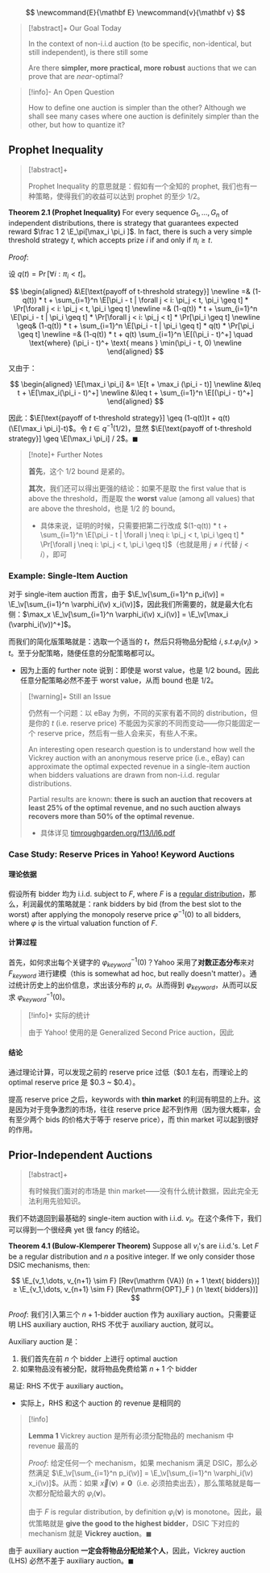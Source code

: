 $$
\newcommand{E}{\mathbf E}
\newcommand{v}{\mathbf v}
$$

> [!abstract]+ Our Goal Today
> 
> In the context of non-i.i.d auction (to be specific, non-identical, but still independent), is there still some
> 
> Are there **simpler, more practical, more robust** auctions that we can prove that are *near*-optimal?

> [!info]- An Open Question
> 
> How to define one auction is simpler than the other? Although we shall see many cases where one auction is definitely simpler than the other, but how to quantize it?

## Prophet Inequality

> [!abstract]+
> 
> Prophet Inequality 的意思就是：假如有一个全知的 prophet, 我们也有一种策略，使得我们的收益可以达到 prophet 的至少 1/2。

**Theorem 2.1 (Prophet Inequality)** For every sequence $G_1, \dots, G_n$ of independent distributions, there is strategy that guarantees expected reward $\frac 1 2 \E_\pi[\max_i \pi_i ]$. In fact, there is such a very simple threshold strategy $t$, which accepts prize $i$ if and only if $\pi_i \geq t$.

*Proof*: 

设 $q(t) = \Pr[\forall i: \pi_i < t]$。 

$$
\begin{aligned}
&\E[\text{payoff of t-threshold strategy}] \newline
=& (1-q(t)) * t + \sum_{i=1}^n \E[\pi_i - t | \forall j < i: \pi_j < t, \pi_i \geq t] * \Pr[\forall j < i: \pi_j < t, \pi_i \geq t] \newline
=& (1-q(t)) * t + \sum_{i=1}^n \E[\pi_i - t | \pi_i \geq t] * \Pr[\forall j < i: \pi_j < t] * \Pr[\pi_i \geq t] \newline
\geq& (1-q(t)) * t + \sum_{i=1}^n \E[\pi_i - t | \pi_i \geq t] * q(t) * \Pr[\pi_i \geq t] \newline
=& (1-q(t)) * t + q(t) \sum_{i=1}^n \E[(\pi_i - t)^+] \quad \text{where} (\pi_i - t)^+ \text{ means } \min(\pi_i - t, 0) \newline
\end{aligned}
$$

又由于：

$$
\begin{aligned}
\E[\max_i \pi_i] &= \E[t + \max_i (\pi_i - t)] \newline
&\leq t + \E[\max_i(\pi_i - t)^+] \newline
&\leq t + \sum_{i=1}^n \E[(\pi_i - t)^+]
\end{aligned}
$$

因此：$\E[\text{payoff of t-threshold strategy}] \geq (1-q(t))t + q(t)(\E[\max_i \pi_i]-t)$。令 $t\in q^{-1}(1/2)$，显然 $\E[\text{payoff of t-threshold strategy}]  \geq \E[\max_i \pi_i] / 2$。$\blacksquare$

> [!note]+ Further Notes
> 
> **首先**，这个 1/2 bound 是紧的。
> 
> **其次**，我们还可以得出更强的结论：如果不是取 the first value that is above the threshold，而是取 the **worst** value (among all values) that are above the threshold，也是 1/2 的 bound。
> 
> - 具体来说，证明的时候，只需要把第二行改成 $(1-q(t)) * t + \sum_{i=1}^n \E[\pi_i - t | \forall j \neq i: \pi_j < t, \pi_i \geq t] * \Pr[\forall j \neq i: \pi_j < t, \pi_i \geq t]$（也就是用 $j \neq i$ 代替 $j < i$），即可

### Example: Single-Item Auction

对于 single-item auction 而言，由于 $\E_\v[\sum_{i=1}^n p_i(\v)] = \E_\v[\sum_{i=1}^n \varphi_i(\v) x_i(\v)]$，因此我们所需要的，就是最大化右侧：$\max_x \E_\v[\sum_{i=1}^n \varphi_i(\v) x_i(\v)] = \E_\v[\max_i (\varphi_i(\v))^+]$。

而我们的简化版策略就是：选取一个适当的 $t$，然后只将物品分配给 $i, s.t. \varphi_i(v_i) > t$。至于分配策略，随便任意的分配策略都可以。

- 因为上面的 further note 说到：即使是 worst value，也是 1/2 bound。因此任意分配策略必然不差于 worst value，从而 bound 也是 1/2。

> [!warning]+ Still an Issue
> 
> 仍然有一个问题：以 eBay 为例，不同的买家有着不同的 distribution，但是你的 $t$ (i.e. reserve price) 不能因为买家的不同而变动——你只能固定一个 reserve price，然后有一些人会来买，有些人不来。
> 
> An interesting open research question is to understand how well the Vickrey auction with an anonymous reserve price (i.e., eBay) can approximate the optimal expected revenue in a single-item auction when bidders valuations are drawn from non-i.i.d. regular distributions. 
> 
> Partial results are known: **there is such an auction that recovers at least 25% of the optimal revenue, and no such auction always recovers more than 50% of the optimal revenue.**
> 
> - 具体详见 [timroughgarden.org/f13/l/l6.pdf](https://timroughgarden.org/f13/l/l6.pdf)

### Case Study: Reserve Prices in Yahoo! Keyword Auctions

#### 理论依据

假设所有 bidder 均为 i.i.d. subject to $F$, where $F$ is a [regular distribution](https://en.wikipedia.org/wiki/Regular_distribution_(economics))，那么，利润最优的策略就是：rank bidders by bid (from the best slot to the worst) after applying the monopoly reserve price $\varphi^{-1}(0)$ to all bidders, where $\varphi$ is the virtual valuation function of $F$.

#### 计算过程

首先，如何求出每个关键字的 $\varphi_{keyword}^{-1}(0)$？Yahoo 采用了**对数正态分布**来对 $F_{keyword}$ 进行建模（this is somewhat ad hoc, but really doesn't matter）。通过统计历史上的出价信息，求出该分布的 $\mu, \sigma$。从而得到 $\varphi_{keyword}$，从而可以反求 $\varphi_{keyword}^{-1}(0)$。

> [!info]+ 实际的统计
> 
> 由于 Yahoo! 使用的是 Generalized Second Price auction，因此
#### 结论

通过理论计算，可以发现之前的 reserve price 过低（$0.1 左右，而理论上的 optimal reserve price 是 $0.3 \~ $0.4）。

提高 reserve price 之后，keywords with **thin market** 的利润有明显的上升。这是因为对于竞争激烈的市场，往往 reserve price 起不到作用（因为很大概率，会有至少两个 bids 的价格大于等于 reserve price），而 thin market 可以起到很好的作用。

## Prior-Independent Auctions

> [!abstract]+
> 
> 有时候我们面对的市场是 thin market——没有什么统计数据，因此完全无法利用先验知识。

我们不妨退回到最基础的 single-item auction with i.i.d. $v_i$。在这个条件下，我们可以得到一个很经典 yet 很 fancy 的结论。

**Theorem 4.1 (Bulow-Klemperer Theorem)** Suppose all $v_i$'s are i.i.d.'s. Let $F$ be a regular distribution and $n$ a positive integer. If we only consider those DSIC mechanisms, then:

$$
\E_{v_1,\dots, v_{n+1} \sim F} [Rev(\mathrm {VA}) (n + 1 \text{ bidders})] ≥ \E_{v_1,\dots, v_{n+1} \sim F}  [Rev(\mathrm{OPT}_F ) (n \text{ bidders})]
$$

*Proof*: 我们引入第三个 $n+1$-bidder auction 作为 auxiliary auction。只需要证明 LHS auxiliary auction, RHS 不优于 auxiliary auction, 就可以。

Auxiliary auction 是：

1. 我们首先在前 $n$ 个 bidder 上进行 optimal auction
2. 如果物品没有被分配，就将物品免费给第 $n+1$ 个 bidder

易证: RHS 不优于 auxiliary auction。

- 实际上，RHS 和这个 auction 的 revenue 是相同的

> [!info]
> 
> **Lemma 1** Vickrey auction 是所有必须分配物品的 mechanism 中 revenue 最高的
> 
> *Proof*: 给定任何一个 mechanism，如果 mechanism 满足 DSIC，那么必然满足 $\E_\v[\sum_{i=1}^n p_i(\v)] = \E_\v[\sum_{i=1}^n \varphi_i(\v) x_i(\v)]$。从而：如果 $\vec x(\mathbf v) \neq \mathbf 0$（i.e. 必须拍卖出去），那么策略就是每一次都分配给最大的 $\varphi_i(\mathbf v)$。
> 
> 由于 $F$ is regular distribution, by definition $\varphi_i(\mathbf v)$ is monotone。因此，最优策略就是 **give the good to the highest bidder**，DSIC 下对应的 mechanism 就是 **Vickrey auction**。$\blacksquare$


由于 auxiliary auction **一定会将物品分配给某个人**，因此，Vickrey auction (LHS) 必然不差于 auxiliary auction。$\blacksquare$
